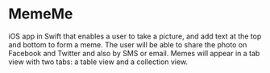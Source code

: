 # MemeMe
iOS app in Swift that enables a user to take a picture, and add text at the top and bottom to form a meme. 
The user will be able to share the photo on Facebook and Twitter and also by SMS or email. 
Memes will appear in a tab view with two tabs: a table view and a collection view.


